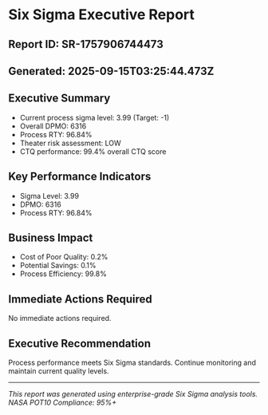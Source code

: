 # Six Sigma Executive Report

## Report ID: SR-1757906744473
## Generated: 2025-09-15T03:25:44.473Z

## Executive Summary

- Current process sigma level: 3.99 (Target: -1)
- Overall DPMO: 6316
- Process RTY: 96.84%
- Theater risk assessment: LOW
- CTQ performance: 99.4% overall CTQ score

## Key Performance Indicators

- Sigma Level: 3.99
- DPMO: 6316
- Process RTY: 96.84%

## Business Impact

- Cost of Poor Quality: 0.2%
- Potential Savings: 0.1%
- Process Efficiency: 99.8%

## Immediate Actions Required

No immediate actions required.

## Executive Recommendation

Process performance meets Six Sigma standards. Continue monitoring and maintain current quality levels.

---
*This report was generated using enterprise-grade Six Sigma analysis tools.*
*NASA POT10 Compliance: 95%+*
